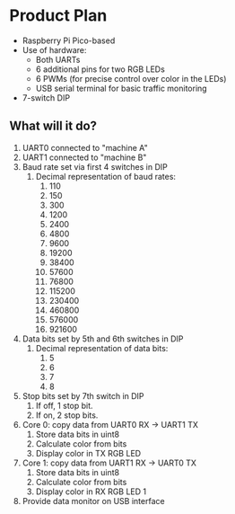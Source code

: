 # Product Plan

* Raspberry Pi Pico-based
* Use of hardware:
  * Both UARTs
  * 6 additional pins for two RGB LEDs
  * 6 PWMs (for precise control over color in the LEDs)
  * USB serial terminal for basic traffic monitoring
* 7-switch DIP

## What will it do?

1. UART0 connected to "machine A"
2. UART1 connected to "machine B"
3. Baud rate set via first 4 switches in DIP
   1. Decimal representation of baud rates:
      1. 110
      2. 150
      3. 300
      4. 1200
      5. 2400
      6. 4800
      7. 9600
      8. 19200
      9. 38400
      10. 57600
      11. 76800
      12. 115200
      13. 230400
      14. 460800
      15. 576000
      16. 921600
4. Data bits set by 5th and 6th switches in DIP
   1. Decimal representation of data bits:
      1. 5
      2. 6
      3. 7
      4. 8
5. Stop bits set by 7th switch in DIP
   1. If off, 1 stop bit.
   2. If on, 2 stop bits.
6. Core 0: copy data from UART0 RX -> UART1 TX
   1. Store data bits in uint8
   2. Calculate color from bits
   3. Display color in TX RGB LED
7. Core 1: copy data from UART1 RX -> UART0 TX
   1. Store data bits in uint8
   2. Calculate color from bits
   3. Display color in RX RGB LED 1
8. Provide data monitor on USB interface
